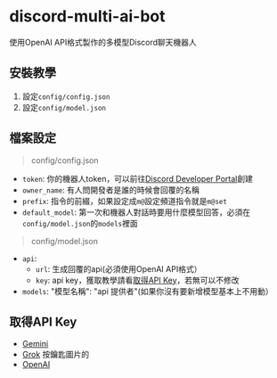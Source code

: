 # discord-multi-ai-bot
使用OpenAI API格式製作的多模型Discord聊天機器人

## 安裝教學
1. 設定`config/config.json`
2. 設定`config/model.json`

## 檔案設定
> config/config.json
* `token`: 你的機器人token，可以前往[Discord Developer Portal](https://discord.com/developers/applications)創建
* `owner_name`: 有人問開發者是誰的時候會回覆的名稱
* `prefix`: 指令的前綴，如果設定成`m@`設定頻道指令就是`m@set`
* `default_model`: 第一次和機器人對話時要用什麼模型回答，必須在`config/model.json`的`models`裡面

> config/model.json
* `api`:
  * `url`: 生成回覆的api(必須使用OpenAI API格式）
  * `key`: api key，獲取教學請看[取得API Key](#取得api-key)，若無可以不修改
* `models`: "模型名稱": "api 提供者"(如果你沒有要新增模型基本上不用動）

## 取得API Key
* [Gemini](https://aistudio.google.com/apikey)
* [Grok](https://console.x.ai) 按鑰匙圖片的
* [OpenAI](https://platform.openai.com/settings/organization/api-keys)
